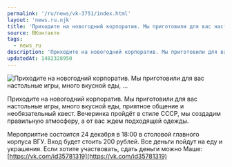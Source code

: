 ```yaml
---
permalink: '/ru/news/vk-3751/index.html'
layout: 'news.ru.njk'
title: 'Приходите на новогодний корпоратив. Мы приготовили для вас настольные игры, много вкусной еды, …'
source: ВКонтакте
tags:
  - news_ru
description: 'Приходите на новогодний корпоратив. Мы приготовили для вас настольные игры, много вкусной еды, …'
updatedAt: 1482328950
---
```

![Приходите на новогодний корпоратив. Мы приготовили для вас настольные игры, много вкусной еды, …](https://sun9-63.userapi.com/impf/c604519/v604519484/3d941/7y-XNegBFnc.jpg?size=640x459&quality=96&proxy=1&sign=3374412c39f3df2a2d6e3627121e6c12&c_uniq_tag=mqwrTwytQ7QhvBRxBzWBA2danxzoOGn8xmSlsur3ASs&type=album)

Приходите на новогодний корпоратив. Мы приготовили для вас настольные игры, много вкусной еды, приятное общение и необязательный квест. Вечеринка пройдёт в стиле СССР, мы создадим правильную атмосферу, а от вас ждем подходящей одежды.

Мероприятие состоится 24 декабря в 18:00 в столовой главного корпуса ВГУ. Вход будет стоить 200 рублей. Все деньги пойдут на еду и украшения.
Если хотите участвовать, сдать деньги можно Маше: [https://vk.com/id35781319](https://vk.com/id35781319)
